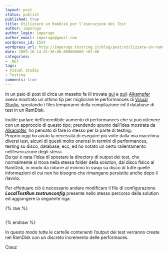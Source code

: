```yaml
---
layout: post
status: publish
published: true
title: Utilizzare un RamDisk per l’esecuzione dei Test
author: imperugo
author_login: imperugo
author_email: imperugo@gmail.com
wordpress_id: 1554
wordpress_url: http://imperugo.tostring.it/blog/post/utilizzare-un-ramdisk-per-l-and-rsquo-esecuzione-dei-test/
date: 2009-10-14 01:30:00.000000000 +01:00
categories:
- .NET
tags:
- Visual Studio
- Testing
comments: true
---
```

<p>
	In un paio di post di circa un mesetto fa (li trovate <a href="http://www.nablasoft.com/alkampfer/index.php/2009/08/31/speedup-visual-studio-with-ramdisk/" rel="nofollow" target="_blank" title="Speedup Visual Studio with RAMDIsk">qui</a> e <a href="http://www.nablasoft.com/alkampfer/index.php/2009/09/10/faster-database-test-with-database-in-virtual-disk/" rel="nofollow" target="_blank" title="Faster Database Test With database in Virtual Disk">qui</a>) <a href="http://www.nablasoft.com/alkampfer/" rel="nofollow met colleague" target="_new">Alkampfer</a> aveva mostrato un ottimo tip per migliorare le performances di <a href="http://imperugo.tostring.it/blog/search?q=Visual+Studio&amp;searchButton=Go" target="_blank" title="Search Visual Studio">Visual Studio</a>, spostando i files temporanei della compilazione ed il database di test in un RamDisk.</p>
<p>
	Inutile parlare dell&rsquo;incredibile aumento di performances che si pu&ograve; ottenere con un approccio di questo tipo; prendendo spunto dall&rsquo;idea mostrata da <a href="http://www.nablasoft.com/alkampfer/" rel="nofollow met colleague" target="_new">Alkampfer</a>, ho pensato di fare lo stesso per la parte di testing. <br />
	Proprio oggi ho avuto la necessit&agrave; di eseguire pi&ugrave; volte dalla mia macchina diversi test, alcuni di questi molto onerosi in termini di performances, testing su disco, database, ecc, ed ho notato un certo rallentamento nell&rsquo;esecuzione degli stessi. <br />
	Da qui &egrave; nata l&rsquo;idea di spostare la directory di output dei test, che normalmente si trova nella stessa folder della solution, dal disco fisico al RamDisk, in modo da ridurre al minimo lo swap su disco di tutte quelle informazioni di cui non ho bisogno che rimangano persistite anche dopo il riavvio.</p>
<p>
	Per effettuare ci&ograve; &egrave; necessario andare modificare il file di configurazione <em><strong>LocalTestRun.testrunconfig</strong></em> presente nello stesso percorso della solution ed aggiungere la seguente riga:</p>
{% raw %}<pre class="brush: xml; ruler: true;"><deployment usedefaultdeploymentroot="false" userdeploymentroot="F:\Test Temp\"></deployment></pre>{% endraw %}
<p>
	In questo modo tutte le cartelle contenenti l&rsquo;output dei test verranno create nel RamDisk con un discreto incremento delle performaces.</p>
<p>
	Ciauz</p>
